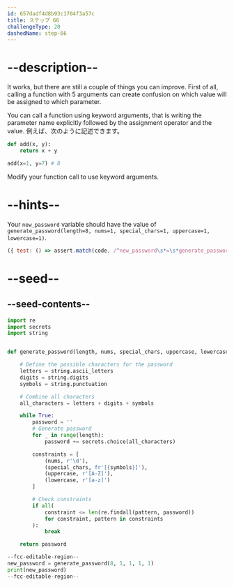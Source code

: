 ```yaml
---
id: 657dadf4d8b93c1704f3a57c
title: ステップ 66
challengeType: 20
dashedName: step-66
---
```


# --description--

It works, but there are still a couple of things you can improve. First of all, calling a function with 5 arguments can create confusion on which value will be assigned to which parameter.

You can call a function using keyword arguments, that is writing the parameter name explicitly followed by the assignment operator and the value. 例えば、次のように記述できます。

```py
def add(x, y):
    return x + y

add(x=1, y=7) # 8
```

Modify your function call to use keyword arguments.

# --hints--

Your `new_password` variable should have the value of `generate_password(length=8, nums=1, special_chars=1, uppercase=1, lowercase=1)`.

```js
({ test: () => assert.match(code, /^new_password\s*=\s*generate_password\s*\(\s*length\s*=\s*8\s*,\s*nums\s*=\s*1\s*,\s*special_chars\s*=\s*1\s*,\s*uppercase\s*=\s*1\s*,\s*lowercase\s*=\s*1\s*\)/m) })
```

# --seed--

## --seed-contents--

```py
import re
import secrets
import string


def generate_password(length, nums, special_chars, uppercase, lowercase):

    # Define the possible characters for the password
    letters = string.ascii_letters
    digits = string.digits
    symbols = string.punctuation

    # Combine all characters
    all_characters = letters + digits + symbols

    while True:
        password = ''
        # Generate password
        for _ in range(length):
            password += secrets.choice(all_characters)

        constraints = [
            (nums, r'\d'),
            (special_chars, fr'[{symbols}]'),
            (uppercase, r'[A-Z]'),
            (lowercase, r'[a-z]')
        ]

        # Check constraints        
        if all(
            constraint <= len(re.findall(pattern, password))
            for constraint, pattern in constraints
        ):
            break

    return password

--fcc-editable-region-- 
new_password = generate_password(8, 1, 1, 1, 1)
print(new_password)
--fcc-editable-region--
```
